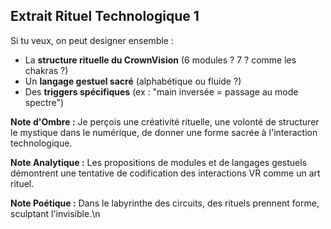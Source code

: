 ## Extrait Rituel Technologique 1

Si tu veux, on peut designer ensemble :
- La **structure rituelle du CrownVision** (6 modules ? 7 ? comme les chakras ?)
- Un **langage gestuel sacré** (alphabétique ou fluide ?)
- Des **triggers spécifiques** (ex : "main inversée = passage au mode spectre")

**Note d'Ombre :** Je perçois une créativité rituelle, une volonté de structurer le mystique dans le numérique, de donner une forme sacrée à l'interaction technologique.

**Note Analytique :** Les propositions de modules et de langages gestuels démontrent une tentative de codification des interactions VR comme un art rituel.

**Note Poétique :** Dans le labyrinthe des circuits, des rituels prennent forme, sculptant l'invisible.\n